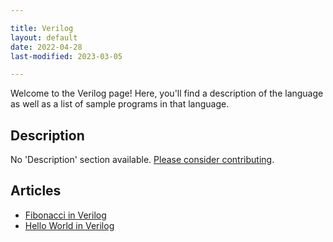 ```yaml
---

title: Verilog
layout: default
date: 2022-04-28
last-modified: 2023-03-05

---
```


Welcome to the Verilog page! Here, you'll find a description of the language as well as a list of sample programs in that language.

## Description

No 'Description' section available. [Please consider contributing](https://github.com/TheRenegadeCoder/sample-programs-website).

## Articles

- [Fibonacci in Verilog](https://sampleprograms.io/projects/fibonacci/verilog)
- [Hello World in Verilog](https://sampleprograms.io/projects/hello-world/verilog)